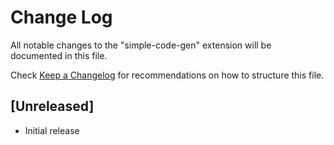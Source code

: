 # Change Log

All notable changes to the "simple-code-gen" extension will be documented in this file.

Check [Keep a Changelog](http://keepachangelog.com/) for recommendations on how to structure this file.

## [Unreleased]

- Initial release
